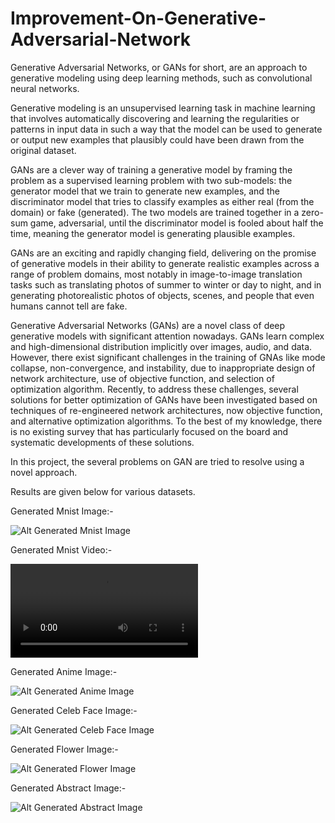# Improvement-On-Generative-Adversarial-Network

Generative Adversarial Networks, or GANs for short, are an approach to generative modeling using deep learning methods, such as convolutional neural networks.

Generative modeling is an unsupervised learning task in machine learning that involves automatically discovering and learning the regularities or patterns in input data in such a way that the model can be used to generate or output new examples that plausibly could have been drawn from the original dataset.

GANs are a clever way of training a generative model by framing the problem as a supervised learning problem with two sub-models: the generator model that we train to generate new examples, and the discriminator model that tries to classify examples as either real (from the domain) or fake (generated). The two models are trained together in a zero-sum game, adversarial, until the discriminator model is fooled about half the time, meaning the generator model is generating plausible examples.

GANs are an exciting and rapidly changing field, delivering on the promise of generative models in their ability to generate realistic examples across a range of problem domains, most notably in image-to-image translation tasks such as translating photos of summer to winter or day to night, and in generating photorealistic photos of objects, scenes, and people that even humans cannot tell are fake.

Generative Adversarial Networks (GANs) are a novel class of deep generative models with significant attention nowadays. GANs learn complex and high-dimensional distribution implicitly over images, audio, and data. However, there exist significant challenges in the training of GNAs like mode collapse, non-convergence, and instability, due to inappropriate design of network architecture, use of objective function, and selection of optimization algorithm. Recently, to address these challenges, several solutions for better optimization of GANs have been investigated based on techniques of re-engineered network architectures, now objective function, and alternative optimization algorithms. To the best of my knowledge, there is no existing survey that has particularly focused on the board and systematic developments of these solutions.

In this project, the several problems on GAN are tried to resolve using a novel approach.

Results are given below for various datasets.


Generated Mnist Image:-

![Alt Generated Mnist Image](https://github.com/acfilok96/Improvement-On-Generative-Adversarial-Network/blob/main/Files/Mnist%20Data/generated_mnist_data.png)

Generated Mnist Video:-

![Alt Generated Mnist Video](https://github.com/acfilok96/Improvement-On-Generative-Adversarial-Network/blob/main/Files/Mnist%20Data/mnist_two.mp4)


Generated Anime Image:-

![Alt Generated Anime Image](https://github.com/acfilok96/Improvement-On-Generative-Adversarial-Network/blob/main/Files/Animo%20Data/Generated%20Images.png)


Generated Celeb Face Image:-

![Alt Generated Celeb Face Image](https://github.com/acfilok96/Improvement-On-Generative-Adversarial-Network/blob/main/Files/Celeb%20Data/Generated%20Celeb%20Images.png)


Generated Flower Image:-

![Alt Generated Flower Image](https://github.com/acfilok96/Improvement-On-Generative-Adversarial-Network/blob/main/Files/Flower%20Data/Generated%20Images.png)


Generated Abstract Image:-

![Alt Generated Abstract Image](https://github.com/acfilok96/Improvement-On-Generative-Adversarial-Network/blob/main/Files/Abstract%20Image%20Data/Generated%20Abstract%20Images.png)
